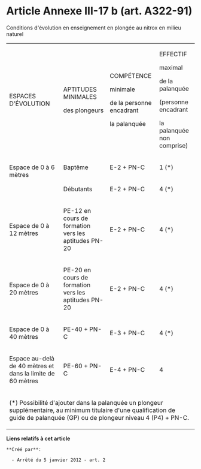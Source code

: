 # Article Annexe III-17 b (art. A322-91)

Conditions d'évolution en enseignement en plongée au nitrox en milieu naturel

<table>
  <tbody>
    <tr>
      <td>

ESPACES D'ÉVOLUTION

</td>
      <td>

APTITUDES MINIMALES

des plongeurs

</td>
      <td>

COMPÉTENCE

minimale

de la personne encadrant

la palanquée

</td>
      <td>

EFFECTIF

maximal

de la palanquée

(personne encadrant

la palanquée non comprise)

</td>
    </tr>
    <tr>
      <td valign="top" rowspan="2">

Espace de 0 à 6 mètres

</td>
      <td valign="top">

Baptême

</td>
      <td valign="top">

E-2 + PN-C

</td>
      <td valign="top">

1 (*)

</td>
    </tr>
    <tr>
      <td>

Débutants

</td>
      <td>

E-2 + PN-C

</td>
      <td>

4 (*)

</td>
    </tr>
    <tr>
      <td>

Espace de 0 à 12 mètres 

</td>
      <td>

PE-12 en cours de formation vers les aptitudes PN-20

</td>
      <td>

E-2 + PN-C

</td>
      <td>

4 (*)

</td>
    </tr>
    <tr>
      <td>

Espace de 0 à 20 mètres

</td>
      <td>

PE-20 en cours de formation vers les aptitudes PN-20

</td>
      <td>

E-2 + PN-C

</td>
      <td>

4 (*)

</td>
    </tr>
    <tr>
      <td>

Espace de 0 à 40 mètres

</td>
      <td>

PE-40 + PN-C

</td>
      <td>

E-3 + PN-C

</td>
      <td>

4 (*)

</td>
    </tr>
    <tr>
      <td>

Espace au-delà de 40 mètres et dans la limite de 60 mètres

</td>
      <td>

PE-60 + PN-C

</td>
      <td>

E-4 + PN-C

</td>
      <td>

4 

</td>
    </tr>
    <tr>
      <td colspan="4">

(*) Possibilité d'ajouter dans la palanquée un plongeur supplémentaire, au minimum titulaire d'une qualification de guide de
palanquée (GP) ou de plongeur niveau 4 (P4) + PN-C.

</td>
    </tr>
  </tbody>
</table>

**Liens relatifs à cet article**

	**Créé par**:

	  - Arrêté du 5 janvier 2012 - art. 2

